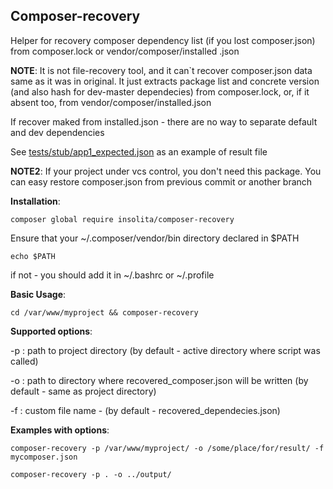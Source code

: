 ## Composer-recovery
Helper for recovery composer dependency list (if you lost composer.json) from composer.lock or vendor/composer/installed
.json

**NOTE**: It is not file-recovery tool, and it can`t recover composer.json data same as it was in original. It just
 extracts package list and concrete version (and also hash for dev-master dependecies) from composer.lock, or, if it
  absent too, from vendor/composer/installed.json 
  
  If recover maked from installed.json - there are no way to separate default and dev dependencies
  
  See [tests/stub/app1_expected.json](tests/stub/app1_expected.json) as an example of result file
  
 **NOTE2**: If your project under vcs control, you don't need this package. You can easy restore composer.json from
  previous commit or another branch

 **Installation**:
 
`composer global require insolita/composer-recovery`

Ensure that your ~/.composer/vendor/bin directory declared in $PATH

`echo $PATH`

if not - you should add it in ~/.bashrc or ~/.profile

**Basic Usage**:

`cd /var/www/myproject && composer-recovery`

**Supported options**:

   -p : path to project directory (by default - active directory where script was called)
   
   -o : path to directory where recovered_composer.json will be written (by default - same as project directory)
   
   -f : custom file name - (by default - recovered_dependecies.json)
   
**Examples with options**:

`composer-recovery -p /var/www/myproject/ -o /some/place/for/result/ -f mycomposer.json`

`composer-recovery -p . -o ../output/`   